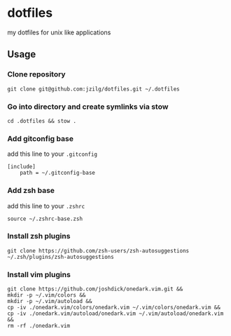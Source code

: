 # dotfiles

my dotfiles for unix like applications

## Usage

### Clone repository

```shell
git clone git@github.com:jzilg/dotfiles.git ~/.dotfiles
```

### Go into directory and create symlinks via stow

```shell
cd .dotfiles && stow .
```

### Add gitconfig base

add this line to your `.gitconfig`

```shell
[include]
    path = ~/.gitconfig-base
```

### Add zsh base

add this line to your `.zshrc`

```shell
source ~/.zshrc-base.zsh
```

### Install zsh plugins

```shell
git clone https://github.com/zsh-users/zsh-autosuggestions ~/.zsh/plugins/zsh-autosuggestions
```

### Install vim plugins

```shell
git clone https://github.com/joshdick/onedark.vim.git &&
mkdir -p ~/.vim/colors &&
mkdir -p ~/.vim/autoload &&
cp -iv ./onedark.vim/colors/onedark.vim ~/.vim/colors/onedark.vim &&
cp -iv ./onedark.vim/autoload/onedark.vim ~/.vim/autoload/onedark.vim &&
rm -rf ./onedark.vim
```
